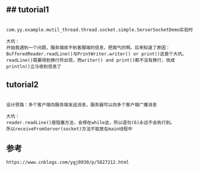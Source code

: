
## ## tutorial1
```$xslt

com.yy.example.mutil_thread.thread.socket.simple.ServerSocketDemo实验时

大坑：
开始我遇到一个问题，服务端收不到客服端的信息，把我气的啊。后来知道了原因：BufferedReader.readLine()与PrintWriter.writer() or print()这是个大坑。
readLine()需要得到换行符出现，而writer() and print()都不没有换行，改成println()立马收到信息了

```

## tutorial2
```$xslt

设计思路：多个客户端向服务端发送消息，服务器可以向多个客户端广播消息

大坑：
reader.readLine()是阻塞方法，会停在while这，所以语句(6)永远不会执行到。
所以receiveFromServer(socket)方法不能放在main线程中
```

## 参考
```aidl
https://www.cnblogs.com/ygj0930/p/5827212.html
```